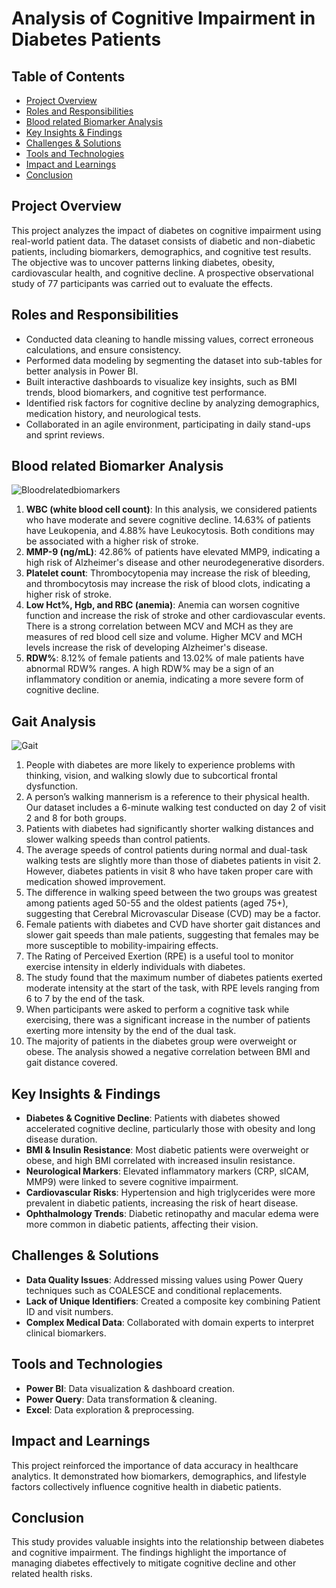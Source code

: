 
# Analysis of Cognitive Impairment in Diabetes Patients

## Table of Contents
- [Project Overview](#project-overview)
- [Roles and Responsibilities](#roles-and-responsibilities)
- [Blood related Biomarker Analysis](#blood-related-biomarker-analysis)
- [Key Insights & Findings](#key-insights--findings)
- [Challenges & Solutions](#challenges--solutions)
- [Tools and Technologies](#tools-and-technologies)
- [Impact and Learnings](#impact-and-learnings)
- [Conclusion](#conclusion)

## Project Overview
This project analyzes the impact of diabetes on cognitive impairment using real-world patient data. The dataset consists of diabetic and non-diabetic patients, including biomarkers, demographics, and cognitive test results. The objective was to uncover patterns linking diabetes, obesity, cardiovascular health, and cognitive decline. A prospective observational study of 77 participants was carried out to evaluate the effects.

## Roles and Responsibilities
- Conducted data cleaning to handle missing values, correct erroneous calculations, and ensure consistency.
- Performed data modeling by segmenting the dataset into sub-tables for better analysis in Power BI.
- Built interactive dashboards to visualize key insights, such as BMI trends, blood biomarkers, and cognitive test performance.
- Identified risk factors for cognitive decline by analyzing demographics, medication history, and neurological tests.
- Collaborated in an agile environment, participating in daily stand-ups and sprint reviews.

## Blood related Biomarker Analysis

![Bloodrelatedbiomarkers](https://github.com/user-attachments/assets/447d67a1-e4eb-4955-83f4-2eb6593b93ff)


1. **WBC (white blood cell count)**: In this analysis, we considered patients who have moderate and severe cognitive decline. 14.63% of patients have Leukopenia, and 4.88% have Leukocytosis. Both conditions may be associated with a higher risk of stroke.
2. **MMP-9 (ng/mL)**: 42.86% of patients have elevated MMP9, indicating a high risk of Alzheimer's disease and other neurodegenerative disorders.
3. **Platelet count**: Thrombocytopenia may increase the risk of bleeding, and thrombocytosis may increase the risk of blood clots, indicating a higher risk of stroke.
4. **Low Hct%, Hgb, and RBC (anemia)**: Anemia can worsen cognitive function and increase the risk of stroke and other cardiovascular events. There is a strong correlation between MCV and MCH as they are measures of red blood cell size and volume. Higher MCV and MCH levels increase the risk of developing Alzheimer's disease.
5. **RDW%**: 8.12% of female patients and 13.02% of male patients have abnormal RDW% ranges. A high RDW% may be a sign of an inflammatory condition or anemia, indicating a more severe form of cognitive decline.

## Gait Analysis

![Gait](https://github.com/user-attachments/assets/5f80c9ea-6fd2-493c-bceb-10a88c55ceb9)


1. People with diabetes are more likely to experience problems with thinking, vision, and walking slowly due to subcortical frontal dysfunction.
2. A person’s walking mannerism is a reference to their physical health. Our dataset includes a 6-minute walking test conducted on day 2 of visit 2 and 8 for both groups.
3. Patients with diabetes had significantly shorter walking distances and slower walking speeds than control patients.
4. The average speeds of control patients during normal and dual-task walking tests are slightly more than those of diabetes patients in visit 2. However, diabetes patients in visit 8 who have taken proper care with medication showed improvement.
5. The difference in walking speed between the two groups was greatest among patients aged 50-55 and the oldest patients (aged 75+), suggesting that Cerebral Microvascular Disease (CVD) may be a factor.
6. Female patients with diabetes and CVD have shorter gait distances and slower gait speeds than male patients, suggesting that females may be more susceptible to mobility-impairing effects.
7. The Rating of Perceived Exertion (RPE) is a useful tool to monitor exercise intensity in elderly individuals with diabetes.
8. The study found that the maximum number of diabetes patients exerted moderate intensity at the start of the task, with RPE levels ranging from 6 to 7 by the end of the task.
9. When participants were asked to perform a cognitive task while exercising, there was a significant increase in the number of patients exerting more intensity by the end of the dual task.
10. The majority of patients in the diabetes group were overweight or obese. The analysis showed a negative correlation between BMI and gait distance covered.

## Key Insights & Findings
- **Diabetes & Cognitive Decline**: Patients with diabetes showed accelerated cognitive decline, particularly those with obesity and long disease duration.
- **BMI & Insulin Resistance**: Most diabetic patients were overweight or obese, and high BMI correlated with increased insulin resistance.
- **Neurological Markers**: Elevated inflammatory markers (CRP, sICAM, MMP9) were linked to severe cognitive impairment.
- **Cardiovascular Risks**: Hypertension and high triglycerides were more prevalent in diabetic patients, increasing the risk of heart disease.
- **Ophthalmology Trends**: Diabetic retinopathy and macular edema were more common in diabetic patients, affecting their vision.

## Challenges & Solutions
- **Data Quality Issues**: Addressed missing values using Power Query techniques such as COALESCE and conditional replacements.
- **Lack of Unique Identifiers**: Created a composite key combining Patient ID and visit numbers.
- **Complex Medical Data**: Collaborated with domain experts to interpret clinical biomarkers.

## Tools and Technologies
- **Power BI**: Data visualization & dashboard creation.
- **Power Query**: Data transformation & cleaning.
- **Excel**: Data exploration & preprocessing.

## Impact and Learnings
This project reinforced the importance of data accuracy in healthcare analytics. It demonstrated how biomarkers, demographics, and lifestyle factors collectively influence cognitive health in diabetic patients.

## Conclusion
This study provides valuable insights into the relationship between diabetes and cognitive impairment. The findings highlight the importance of managing diabetes effectively to mitigate cognitive decline and other related health risks.





